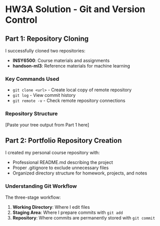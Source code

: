# HW3A Solution - Git and Version Control

## Part 1: Repository Cloning

I successfully cloned two repositories:
- **INSY6500**: Course materials and assignments
- **handson-ml3**: Reference materials for machine learning

### Key Commands Used
- `git clone <url>` - Create local copy of remote repository
- `git log` - View commit history
- `git remote -v` - Check remote repository connections

### Repository Structure

[Paste your tree output from Part 1 here]

## Part 2: Portfolio Repository Creation

I created my personal course repository with:
- Professional README.md describing the project
- Proper .gitignore to exclude unnecessary files
- Organized directory structure for homework, projects, and notes

### Understanding Git Workflow

The three-stage workflow:
1. **Working Directory**: Where I edit files
2. **Staging Area**: Where I prepare commits with `git add`
3. **Repository**: Where commits are permanently stored with `git commit`

